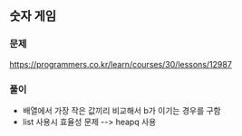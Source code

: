 ## 숫자 게임
### 문제
https://programmers.co.kr/learn/courses/30/lessons/12987
### 풀이
- 배열에서 가장 작은 값끼리 비교해서 b가 이기는 경우를 구함
- list 사용시 효율성 문제
--> heapq 사용